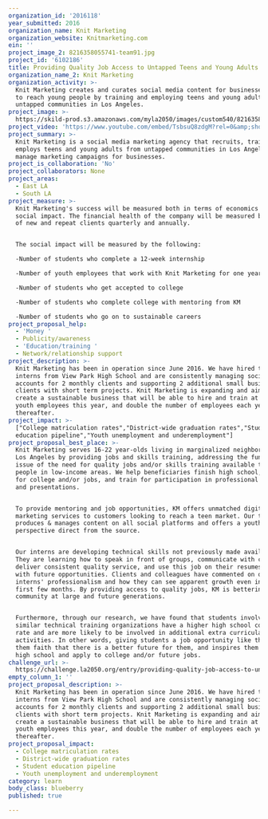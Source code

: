 ```yaml
---
organization_id: '2016118'
year_submitted: 2016
organization_name: Knit Marketing
organization_website: Knitmarketing.com
ein: ''
project_image_2: 8216358055741-team91.jpg
project_id: '6102186'
title: Providing Quality Job Access to Untapped Teens and Young Adults
organization_name_2: Knit Marketing
organization_activity: >-
  Knit Marketing creates and curates social media content for businesses looking
  to reach young people by training and employing teens and young adults from
  untapped communities in Los Angeles.
project_image: >-
  https://skild-prod.s3.amazonaws.com/myla2050/images/custom540/8216358055741-team91.jpg
project_video: 'https://www.youtube.com/embed/TsbsuQ8zdgM?rel=0&amp;showinfo=0'
project_summary: >-
  Knit Marketing is a social media marketing agency that recruits, trains, and
  employs teens and young adults from untapped communities in Los Angeles, to
  manage marketing campaigns for businesses.
project_is_collaboration: 'No'
project_collaborators: None
project_areas:
  - East LA
  - South LA
project_measure: >-
  Knit Marketing's success will be measured both in terms of economics and
  social impact. The financial health of the company will be measured by number
  of new and repeat clients quarterly and annually. 


  The social impact will be measured by the following:

  -Number of students who complete a 12-week internship

  -Number of youth employees that work with Knit Marketing for one year or more

  -Number of students who get accepted to college

  -Number of students who complete college with mentoring from KM

  -Number of students who go on to sustainable careers
project_proposal_help:
  - 'Money '
  - Publicity/awareness
  - 'Education/training '
  - Network/relationship support
project_description: >-
  Knit Marketing has been in operation since June 2016. We have hired two
  interns from View Park High School and are consistently managing social media
  accounts for 2 monthly clients and supporting 2 additional small business
  clients with short term projects. Knit Marketing is expanding and aims to
  create a sustainable business that will be able to hire and train at least 6
  youth employees this year, and double the number of employees each year
  thereafter.
project_impact: >-
  ["College matriculation rates","District-wide graduation rates","Student
  education pipeline","Youth unemployment and underemployment"]
project_proposal_best_place: >-
  Knit Marketing serves 16-22 year-olds living in marginalized neighborhoods in
  Los Angeles by providing jobs and skills training, addressing the fundamental
  issue of the need for quality jobs and/or skills training available to young
  people in low-income areas. We help beneficiaries finish high school, apply
  for college and/or jobs, and train for participation in professional meetings
  and presentations. 


  To provide mentoring and job opportunities, KM offers unmatched digital
  marketing services to customers looking to reach a teen market. Our team
  produces & manages content on all social platforms and offers a youth
  perspective direct from the source. 


  Our interns are developing technical skills not previously made available.
  They are learning how to speak in front of groups, communicate with clients,
  deliver consistent quality service, and use this job on their resumes to help
  with future opportunities. Clients and colleagues have commented on our
  interns' professionalism and how they can see apparent growth even in the
  first few months. By providing access to quality jobs, KM is bettering the
  community at large and future generations.


  Furthermore, through our research, we have found that students involved in
  similar technical training organizations have a higher high school completion
  rate and are more likely to be involved in additional extra curricular
  activities. In other words, giving students a job opportunity like this gives
  them faith that there is a better future for them, and inspires them to finish
  high school and apply to college and/or future jobs.
challenge_url: >-
  https://challenge.la2050.org/entry/providing-quality-job-access-to-untapped-teens-and-young-adults
empty_column_1: ''
project_proposal_description: >-
  Knit Marketing has been in operation since June 2016. We have hired two
  interns from View Park High School and are consistently managing social media
  accounts for 2 monthly clients and supporting 2 additional small business
  clients with short term projects. Knit Marketing is expanding and aims to
  create a sustainable business that will be able to hire and train at least 6
  youth employees this year, and double the number of employees each year
  thereafter.
project_proposal_impact:
  - College matriculation rates
  - District-wide graduation rates
  - Student education pipeline
  - Youth unemployment and underemployment
category: learn
body_class: blueberry
published: true

---
```

